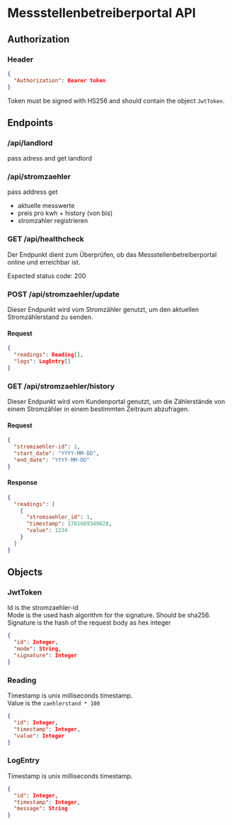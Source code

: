 # Messstellenbetreiberportal API

## Authorization
### Header
```json
{
  "Authorization": Bearer token  
}
```
Token must be signed with HS256 and should contain the object `JwtToken`.

## Endpoints

### /api/landlord
pass adress and get landlord

### /api/stromzaehler
pass address get 

- aktuelle messwerte
- preis pro kwh + history (von bis)
- stromzahler registrieren

### GET /api/healthcheck
Der Endpunkt dient zum Überprüfen, ob das Messstellenbetreiberportal online und
erreichbar ist.

Expected status code: 200

### POST /api/stromzaehler/update
Dieser Endpunkt wird vom Stromzähler genutzt, um den aktuellen Stromzählerstand
zu senden.

#### Request
```json
{
  "readings": Reading[], 
  "logs": LogEntry[]
}
```

### GET /api/stromzaehler/history
Dieser Endpunkt wird vom Kundenportal genutzt, um die Zählerstände von einem Stromzähler in einem bestimmten Zeitraum abzufragen.
#### Request
```json
{
  "stromzaehler-id": 1,
  "start_date": "YYYY-MM-DD",
  "end_date": "YYYY-MM-DD"
}
```
#### Response
```json
{
  "readings": [
    {
      "stromzaehler_id": 1,
      "timestamp": 1701689349628,
      "value": 1234
    }
  ]
}
```

## Objects

### JwtToken
Id is the stromzaehler-id  
Mode is the used hash algorithm for the signature. Should be sha256.  
Signature is the hash of the request body as hex integer
```json
{
  "id": Integer,
  "mode": String,
  "signature": Integer
}
```

### Reading
Timestamp is unix milliseconds timestamp.  
Value is the `zaehlerstand * 100`
```json
{
  "id": Integer,
  "timestamp": Integer,
  "value": Integer
}
```

### LogEntry
Timestamp is unix milliseconds timestamp.
```json
{
  "id": Integer,
  "timestamp": Integer,
  "message": String
}
```
